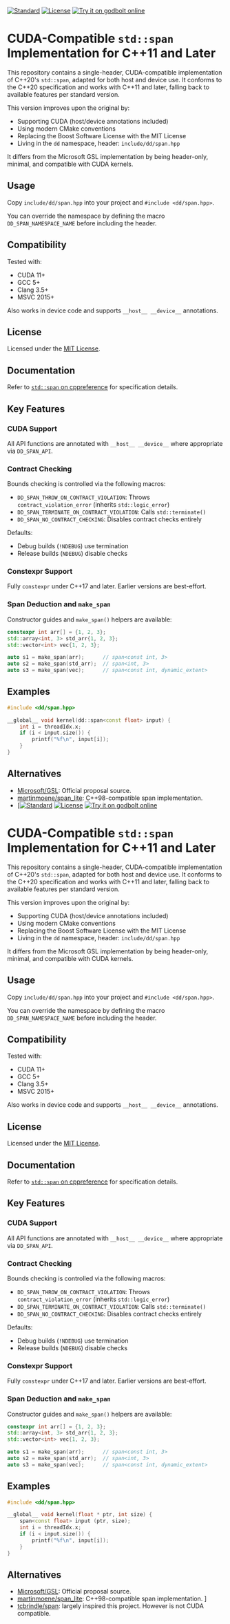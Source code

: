 [![Standard](https://img.shields.io/badge/C%2B%2B-11/14/17/20-blue.svg)](https://en.wikipedia.org/wiki/C%2B%2B#Standardization)
[![License](https://img.shields.io/badge/license-MIT-green.svg)](https://opensource.org/licenses/MIT)
[![Try it on godbolt online](https://img.shields.io/badge/on-godbolt-blue.svg)](https://godbolt.org/) 

CUDA-Compatible `std::span` Implementation for C++11 and Later
===============================================================

This repository contains a single-header, CUDA-compatible implementation of C++20's `std::span`,
adapted for both host and device use. It conforms to the C++20 specification and works with C++11 and later,
falling back to available features per standard version.

This version improves upon the original by:
- Supporting CUDA (host/device annotations included)
- Using modern CMake conventions
- Replacing the Boost Software License with the MIT License
- Living in the `dd` namespace, header: `include/dd/span.hpp`

It differs from the Microsoft GSL implementation by being header-only, minimal, and compatible with CUDA kernels.

Usage
-----

Copy `include/dd/span.hpp` into your project and `#include <dd/span.hpp>`.

You can override the namespace by defining the macro `DD_SPAN_NAMESPACE_NAME` before including the header.

Compatibility
-------------

Tested with:
- CUDA 11+
- GCC 5+
- Clang 3.5+
- MSVC 2015+

Also works in device code and supports `__host__ __device__` annotations.

License
-------

Licensed under the [MIT License](https://opensource.org/licenses/MIT).

Documentation
-------------

Refer to [`std::span` on cppreference](https://en.cppreference.com/w/cpp/container/span) for specification details.

Key Features
------------

### CUDA Support

All API functions are annotated with `__host__ __device__` where appropriate via `DD_SPAN_API`.

### Contract Checking

Bounds checking is controlled via the following macros:

- `DD_SPAN_THROW_ON_CONTRACT_VIOLATION`: Throws `contract_violation_error` (inherits `std::logic_error`)
- `DD_SPAN_TERMINATE_ON_CONTRACT_VIOLATION`: Calls `std::terminate()`
- `DD_SPAN_NO_CONTRACT_CHECKING`: Disables contract checks entirely

Defaults:
- Debug builds (`!NDEBUG`) use termination
- Release builds (`NDEBUG`) disable checks

### Constexpr Support

Fully `constexpr` under C++17 and later. Earlier versions are best-effort.

### Span Deduction and `make_span`

Constructor guides and `make_span()` helpers are available:

```cpp
constexpr int arr[] = {1, 2, 3};
std::array<int, 3> std_arr{1, 2, 3};
std::vector<int> vec{1, 2, 3};

auto s1 = make_span(arr);      // span<const int, 3>
auto s2 = make_span(std_arr);  // span<int, 3>
auto s3 = make_span(vec);      // span<const int, dynamic_extent>
```

Examples
--------

```cpp
#include <dd/span.hpp>

__global__ void kernel(dd::span<const float> input) {
    int i = threadIdx.x;
    if (i < input.size()) {
        printf("%f\n", input[i]);
    }
}
```

Alternatives
------------

* [Microsoft/GSL](https://github.com/Microsoft/GSL): Official proposal source.
* [martinmoene/span_lite](https://github.com/martinmoene/span-lite): C++98-compatible span implementation.
* [[![Standard](https://img.shields.io/badge/C%2B%2B-11/14/17/20-blue.svg)](https://en.wikipedia.org/wiki/C%2B%2B#Standardization)
[![License](https://img.shields.io/badge/license-MIT-green.svg)](https://opensource.org/licenses/MIT)
[![Try it on godbolt online](https://img.shields.io/badge/on-godbolt-blue.svg)](https://godbolt.org/z/-vlZZR) 

CUDA-Compatible `std::span` Implementation for C++11 and Later
===============================================================

This repository contains a single-header, CUDA-compatible implementation of C++20's `std::span`,
adapted for both host and device use. It conforms to the C++20 specification and works with C++11 and later,
falling back to available features per standard version.

This version improves upon the original by:
- Supporting CUDA (host/device annotations included)
- Using modern CMake conventions
- Replacing the Boost Software License with the MIT License
- Living in the `dd` namespace, header: `include/dd/span.hpp`

It differs from the Microsoft GSL implementation by being header-only, minimal, and compatible with CUDA kernels.

Usage
-----

Copy `include/dd/span.hpp` into your project and `#include <dd/span.hpp>`.

You can override the namespace by defining the macro `DD_SPAN_NAMESPACE_NAME` before including the header.

Compatibility
-------------

Tested with:
- CUDA 11+
- GCC 5+
- Clang 3.5+
- MSVC 2015+

Also works in device code and supports `__host__ __device__` annotations.

License
-------

Licensed under the [MIT License](https://opensource.org/licenses/MIT).

Documentation
-------------

Refer to [`std::span` on cppreference](https://en.cppreference.com/w/cpp/container/span) for specification details.

Key Features
------------

### CUDA Support

All API functions are annotated with `__host__ __device__` where appropriate via `DD_SPAN_API`.

### Contract Checking

Bounds checking is controlled via the following macros:

- `DD_SPAN_THROW_ON_CONTRACT_VIOLATION`: Throws `contract_violation_error` (inherits `std::logic_error`)
- `DD_SPAN_TERMINATE_ON_CONTRACT_VIOLATION`: Calls `std::terminate()`
- `DD_SPAN_NO_CONTRACT_CHECKING`: Disables contract checks entirely

Defaults:
- Debug builds (`!NDEBUG`) use termination
- Release builds (`NDEBUG`) disable checks

### Constexpr Support

Fully `constexpr` under C++17 and later. Earlier versions are best-effort.

### Span Deduction and `make_span`

Constructor guides and `make_span()` helpers are available:

```cpp
constexpr int arr[] = {1, 2, 3};
std::array<int, 3> std_arr{1, 2, 3};
std::vector<int> vec{1, 2, 3};

auto s1 = make_span(arr);      // span<const int, 3>
auto s2 = make_span(std_arr);  // span<int, 3>
auto s3 = make_span(vec);      // span<const int, dynamic_extent>
```

Examples
--------

```cpp
#include <dd/span.hpp>

__global__ void kernel(float * ptr, int size) {
    span<const float> input (ptr, size);
    int i = threadIdx.x;
    if (i < input.size()) {
        printf("%f\n", input[i]);
    }
}
```

Alternatives
------------

* [Microsoft/GSL](https://github.com/Microsoft/GSL): Official proposal source.
* [martinmoene/span_lite](https://github.com/martinmoene/span-lite): C++98-compatible span implementation.
]
* [tcbrindle/span](https://github.com/tcbrindle/span): largely inspired this project. However is not CUDA compatible.